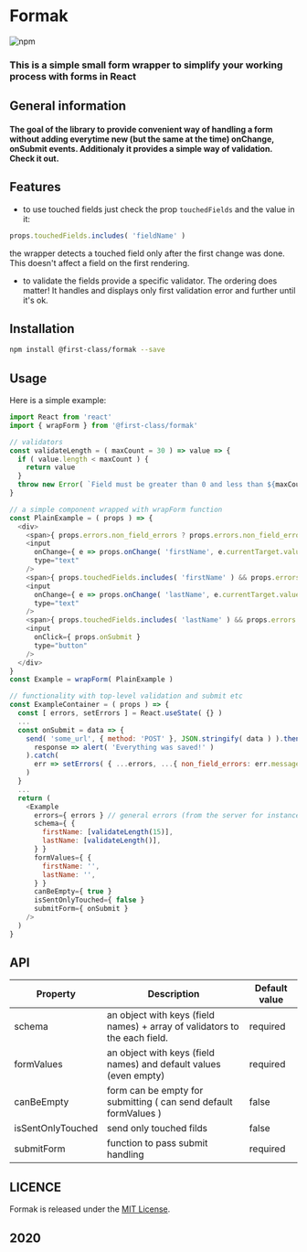 # Formak #

![npm](https://img.shields.io/npm/v/@first-class/formak?color=green&style=flat-square)

### This is a simple small form wrapper to simplify your working process with forms in React ###


## General information ##

#### The goal of the library to provide convenient way of handling a form without adding everytime new (but the same at the time) onChange, onSubmit events. Additionaly it provides a simple way of validation. Check it out. ####

## Features ##
 * to use touched fields just check the prop `touchedFields` and the value in it:

```js
props.touchedFields.includes( 'fieldName' )
```
  the wrapper detects a touched field only after the first change was done. This doesn't affect a field on the first rendering.
  * to validate the fields provide a specific validator. The ordering does matter! It handles and displays only first validation error and further until it's ok.

## Installation ##

```sh
npm install @first-class/formak --save
```

## Usage ##

Here is a simple example:

```js
import React from 'react'
import { wrapForm } from '@first-class/formak'

// validators
const validateLength = ( maxCount = 30 ) => value => {
  if ( value.length < maxCount ) {
    return value
  }
  throw new Error( `Field must be greater than 0 and less than ${maxCount} chars.` )
}

// a simple component wrapped with wrapForm function
const PlainExample = ( props ) => {
  <div>
    <span>{ props.errors.non_field_errors ? props.errors.non_field_errors : null }</span>
    <input
      onChange={ e => props.onChange( 'firstName', e.currentTarget.value ) }
      type="text"
    />
    <span>{ props.touchedFields.includes( 'firstName' ) && props.errors.firstName ? props.errors.firstName : null }</span>
    <input
      onChange={ e => props.onChange( 'lastName', e.currentTarget.value ) }
      type="text"
    />
    <span>{ props.touchedFields.includes( 'lastName' ) && props.errors.firstName ? props.errors.firstName : null }</span>
    <input
      onClick={ props.onSubmit }
      type="button"
    />
  </div>
}
const Example = wrapForm( PlainExample )

// functionality with top-level validation and submit etc
const ExampleContainer = ( props ) => {
  const [ errors, setErrors ] = React.useState( {} )
  ...
  const onSubmit = data => {
    send( 'some_url', { method: 'POST' }, JSON.stringify( data ) ).then(
      response => alert( 'Everything was saved!' )
    ).catch(
      err => setErrors( { ...errors, ...{ non_field_errors: err.message } )
    )
  }
  ...
  return (
    <Example
      errors={ errors } // general errors (from the server for instance)
      schema={ {
        firstName: [validateLength(15)],
        lastName: [validateLength()],
      } }
      formValues={ {
        firstName: '',
        lastName: '',
      } }
      canBeEmpty={ true }
      isSentOnlyTouched={ false }
      submitForm={ onSubmit }
    />
  )
}
```

## API ##

| Property | Description | Default value |
| --- | --- | --- |
| schema            | an object with keys (field names) + array of validators to the each field. | required |
| formValues        | an object with keys (field names) and default values (even empty) | required |
| canBeEmpty        | form can be empty for submitting ( can send default formValues ) | false |
| isSentOnlyTouched | send only touched filds | false |
| submitForm        | function to pass submit handling | required |

## LICENCE ##

Formak is released under the [MIT License](https://opensource.org/licenses/MIT).

## 2020 ##
